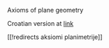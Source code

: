 Axioms of plane geometry

Croatian version at [link](https://ncatlab.org/zoranskoda/show/aksiomi+planimetrije)

[[!redirects aksiomi planimetrije]]
